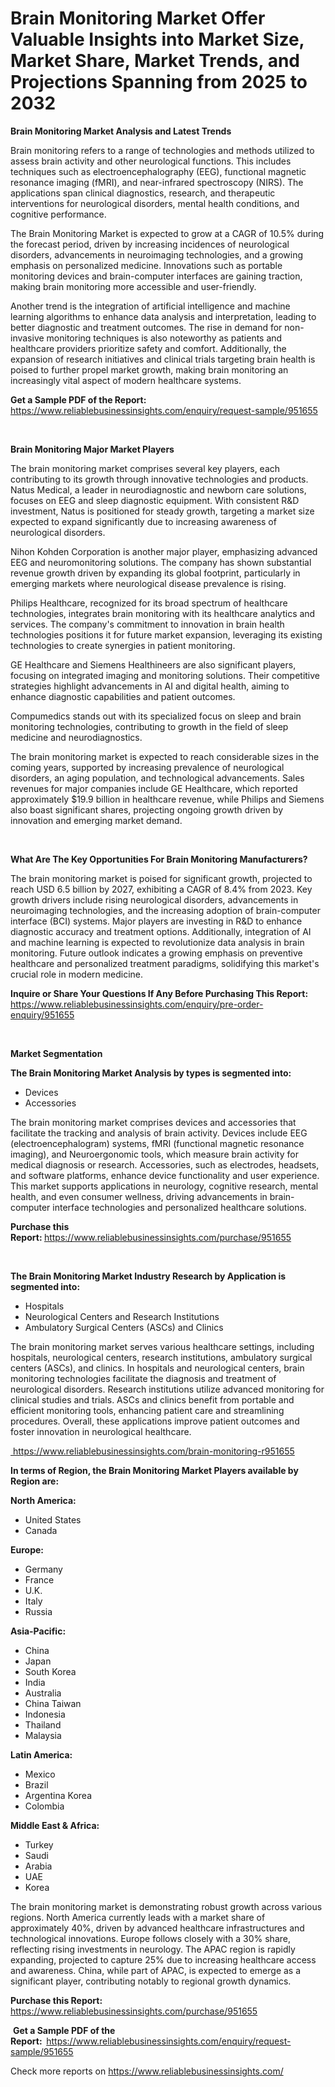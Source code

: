 <p><h1>Brain Monitoring Market Offer Valuable Insights into Market Size, Market Share, Market Trends, and Projections Spanning from 2025 to 2032</h1></p><p><strong>Brain Monitoring Market Analysis and Latest Trends</strong></p>
<p><p>Brain monitoring refers to a range of technologies and methods utilized to assess brain activity and other neurological functions. This includes techniques such as electroencephalography (EEG), functional magnetic resonance imaging (fMRI), and near-infrared spectroscopy (NIRS). The applications span clinical diagnostics, research, and therapeutic interventions for neurological disorders, mental health conditions, and cognitive performance.</p><p>The Brain Monitoring Market is expected to grow at a CAGR of 10.5% during the forecast period, driven by increasing incidences of neurological disorders, advancements in neuroimaging technologies, and a growing emphasis on personalized medicine. Innovations such as portable monitoring devices and brain-computer interfaces are gaining traction, making brain monitoring more accessible and user-friendly. </p><p>Another trend is the integration of artificial intelligence and machine learning algorithms to enhance data analysis and interpretation, leading to better diagnostic and treatment outcomes. The rise in demand for non-invasive monitoring techniques is also noteworthy as patients and healthcare providers prioritize safety and comfort. Additionally, the expansion of research initiatives and clinical trials targeting brain health is poised to further propel market growth, making brain monitoring an increasingly vital aspect of modern healthcare systems.</p></p>
<p><strong>Get a Sample PDF of the Report:&nbsp;</strong> <a href="https://www.reliablebusinessinsights.com/enquiry/request-sample/951655?utm_campaign=3214&utm_medium=2&utm_source=Github&utm_content=ia&utm_term=06032025&utm_id=brain-monitoring">https://www.reliablebusinessinsights.com/enquiry/request-sample/951655</a></p>
<p>&nbsp;</p>
<p><strong>Brain Monitoring Major Market Players</strong></p>
<p><p>The brain monitoring market comprises several key players, each contributing to its growth through innovative technologies and products. Natus Medical, a leader in neurodiagnostic and newborn care solutions, focuses on EEG and sleep diagnostic equipment. With consistent R&D investment, Natus is positioned for steady growth, targeting a market size expected to expand significantly due to increasing awareness of neurological disorders.</p><p>Nihon Kohden Corporation is another major player, emphasizing advanced EEG and neuromonitoring solutions. The company has shown substantial revenue growth driven by expanding its global footprint, particularly in emerging markets where neurological disease prevalence is rising. </p><p>Philips Healthcare, recognized for its broad spectrum of healthcare technologies, integrates brain monitoring with its healthcare analytics and services. The company's commitment to innovation in brain health technologies positions it for future market expansion, leveraging its existing technologies to create synergies in patient monitoring.</p><p>GE Healthcare and Siemens Healthineers are also significant players, focusing on integrated imaging and monitoring solutions. Their competitive strategies highlight advancements in AI and digital health, aiming to enhance diagnostic capabilities and patient outcomes. </p><p>Compumedics stands out with its specialized focus on sleep and brain monitoring technologies, contributing to growth in the field of sleep medicine and neurodiagnostics. </p><p>The brain monitoring market is expected to reach considerable sizes in the coming years, supported by increasing prevalence of neurological disorders, an aging population, and technological advancements. Sales revenues for major companies include GE Healthcare, which reported approximately $19.9 billion in healthcare revenue, while Philips and Siemens also boast significant shares, projecting ongoing growth driven by innovation and emerging market demand.</p></p>
<p>&nbsp;</p>
<p><strong>What Are The Key Opportunities For Brain Monitoring Manufacturers?</strong></p>
<p><p>The brain monitoring market is poised for significant growth, projected to reach USD 6.5 billion by 2027, exhibiting a CAGR of 8.4% from 2023. Key growth drivers include rising neurological disorders, advancements in neuroimaging technologies, and the increasing adoption of brain-computer interface (BCI) systems. Major players are investing in R&D to enhance diagnostic accuracy and treatment options. Additionally, integration of AI and machine learning is expected to revolutionize data analysis in brain monitoring. Future outlook indicates a growing emphasis on preventive healthcare and personalized treatment paradigms, solidifying this market's crucial role in modern medicine.</p></p>
<p><strong>Inquire or Share Your Questions If Any Before Purchasing This Report:</strong> <a href="https://www.reliablebusinessinsights.com/enquiry/pre-order-enquiry/951655?utm_campaign=3214&utm_medium=2&utm_source=Github&utm_content=ia&utm_term=06032025&utm_id=brain-monitoring">https://www.reliablebusinessinsights.com/enquiry/pre-order-enquiry/951655</a></p>
<p>&nbsp;</p>
<p><strong>Market Segmentation</strong></p>
<p><strong>The Brain Monitoring Market Analysis by types is segmented into:</strong></p>
<p><ul><li>Devices</li><li>Accessories</li></ul></p>
<p><p>The brain monitoring market comprises devices and accessories that facilitate the tracking and analysis of brain activity. Devices include EEG (electroencephalogram) systems, fMRI (functional magnetic resonance imaging), and Neuroergonomic tools, which measure brain activity for medical diagnosis or research. Accessories, such as electrodes, headsets, and software platforms, enhance device functionality and user experience. This market supports applications in neurology, cognitive research, mental health, and even consumer wellness, driving advancements in brain-computer interface technologies and personalized healthcare solutions.</p></p>
<p><strong>Purchase this Report:&nbsp;</strong><a href="https://www.reliablebusinessinsights.com/purchase/951655?utm_campaign=3214&utm_medium=2&utm_source=Github&utm_content=ia&utm_term=06032025&utm_id=brain-monitoring">https://www.reliablebusinessinsights.com/purchase/951655</a></p>
<p>&nbsp;</p>
<p><strong>The Brain Monitoring Market Industry Research by Application is segmented into:</strong></p>
<p><ul><li>Hospitals</li><li>Neurological Centers and Research Institutions</li><li>Ambulatory Surgical Centers (ASCs) and Clinics</li></ul></p>
<p><p>The brain monitoring market serves various healthcare settings, including hospitals, neurological centers, research institutions, ambulatory surgical centers (ASCs), and clinics. In hospitals and neurological centers, brain monitoring technologies facilitate the diagnosis and treatment of neurological disorders. Research institutions utilize advanced monitoring for clinical studies and trials. ASCs and clinics benefit from portable and efficient monitoring tools, enhancing patient care and streamlining procedures. Overall, these applications improve patient outcomes and foster innovation in neurological healthcare.</p></p>
<p><a href="https://www.reliablebusinessinsights.com/brain-monitoring-r951655?utm_campaign=3214&utm_medium=2&utm_source=Github&utm_content=ia&utm_term=06032025&utm_id=brain-monitoring">&nbsp;https://www.reliablebusinessinsights.com/brain-monitoring-r951655</a></p>
<p><strong>In terms of Region, the Brain Monitoring Market Players available by Region are:</strong></p>
<p>
    <p> <strong> North America: </strong>
        <ul>
            <li>United States</li>
            <li>Canada</li>
        </ul>
        </p> 
    <p> <strong> Europe: </strong>
        <ul>
            <li>Germany</li>
            <li>France</li>
            <li>U.K.</li>
            <li>Italy</li>
            <li>Russia</li>
        </ul>
        </p> 
    <p> <strong> Asia-Pacific: </strong>
        <ul>
            <li>China</li>
            <li>Japan</li>
            <li>South Korea</li>
            <li>India</li>
            <li>Australia</li>
            <li>China Taiwan</li>
            <li>Indonesia</li>
            <li>Thailand</li>
            <li>Malaysia</li>
        </ul>
        </p> 
    <p> <strong> Latin America: </strong>
        <ul>
            <li>Mexico</li>
            <li>Brazil</li>
            <li>Argentina Korea</li>
            <li>Colombia</li>
        </ul>
        </p> 
    <p> <strong> Middle East & Africa: </strong>
        <ul>
            <li>Turkey</li>
            <li>Saudi</li>
            <li>Arabia</li>
            <li>UAE</li>
            <li>Korea</li>
        </ul>
    </p>
    </p>
<p><p>The brain monitoring market is demonstrating robust growth across various regions. North America currently leads with a market share of approximately 40%, driven by advanced healthcare infrastructures and technological innovations. Europe follows closely with a 30% share, reflecting rising investments in neurology. The APAC region is rapidly expanding, projected to capture 25% due to increasing healthcare access and awareness. China, while part of APAC, is expected to emerge as a significant player, contributing notably to regional growth dynamics.</p></p>
<p><strong>Purchase this Report: </strong><a href="https://www.reliablebusinessinsights.com/purchase/951655?utm_campaign=3214&utm_medium=2&utm_source=Github&utm_content=ia&utm_term=06032025&utm_id=brain-monitoring">https://www.reliablebusinessinsights.com/purchase/951655</a></p>
<p>&nbsp;<strong>Get a Sample PDF of the Report:&nbsp;&nbsp;</strong><a href="https://www.reliablebusinessinsights.com/enquiry/request-sample/951655?utm_campaign=3214&utm_medium=2&utm_source=Github&utm_content=ia&utm_term=06032025&utm_id=brain-monitoring">https://www.reliablebusinessinsights.com/enquiry/request-sample/951655</a></p>
<p><strong></strong></p>
<p>Check more reports on <a href="https://www.reliablebusinessinsights.com/?utm_campaign=3214&utm_medium=2&utm_source=Github&utm_content=ia&utm_term=06032025&utm_id=brain-monitoring">https://www.reliablebusinessinsights.com/</a></p>